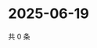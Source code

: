 # 2025-06-19

共 0 条

<!-- BEGIN ZHIHUVIDEO -->
<!-- 最后更新时间 Thu Jun 19 2025 11:43:02 GMT+0800 (China Standard Time) -->

<!-- END ZHIHUVIDEO -->
